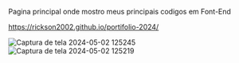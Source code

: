 Pagina principal onde mostro meus principais codigos em Font-End

https://rickson2002.github.io/portifolio-2024/

![Captura de tela 2024-05-02 125245](https://github.com/rickson2002/portifolio-2024/assets/112441890/a57abb3c-cc4b-4cd3-93f9-d60fd6a57866)
![Captura de tela 2024-05-02 125219](https://github.com/rickson2002/portifolio-2024/assets/112441890/f51a4bdd-eb34-46d4-80ad-728ff336a0fc)
